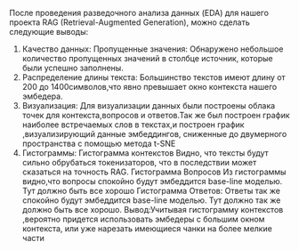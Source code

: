 После проведения разведочного анализа данных (EDA) для нашего проекта RAG (Retrieval-Augmented Generation), можно сделать следующие выводы:
1) Качество данных: 
Пропущенные значения: Обнаружено небольшое количество пропущенных значений в столбце источник, которые были успешно заполнены.
2) Распределение длины текста:
Большинство текстов имеют длину от 200 до 1400символов,что явно превышает окно контекста нашего эмбедера.
3) Визуализация:
Для визуализации данных были построены облака точек для контекста,вопросов и ответов.Так же был построен график наиболее встречаемых слов в текстах,и
построен график ,визуализирующий данные эмбеддингов, сниженные до двумерного пространства с помощью метода t-SNE
4) Гистограммы:
Гистограмма контекстов
Видно, что тексты будут сильно обрубаться токенизаторов, что в последствии может сказаться на точность RAG. 
Гистограмма Вопросов
Из гистограммы видно,что вопросы спокойно будут эмбеддится base-line моделью. Тут должно быть все хорошо
Гистограмма Ответов:
Ответы так же спокойно будут эмбеддится base-line моделью. Тут должно так же должно быть все хорошо.
Вывод:Учитывая гистограмму контекстов ,вероятно придется использовать эмбедеры с большим окном контекста, или уже нарезать имеющиеся чанки на более мелкие части

